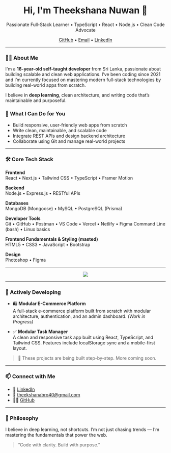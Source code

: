 <h1 align="center">Hi, I'm Theekshana Nuwan 👋</h1>
<p align="center">
  Passionate Full-Stack Learner • TypeScript • React • Node.js • Clean Code Advocate
</p>

<div align="center">
  <a href="https://github.com/nuwandev">GitHub</a> • 
  <a href="mailto:theekshanabro40@gmail.com">Email</a> • 
  <a href="https://linkedin.com/in/nuwandev">LinkedIn</a>
</div>

---

### 👨‍💻 About Me

I'm a **16-year-old self-taught developer** from Sri Lanka, passionate about building scalable and clean web applications. I’ve been coding since 2021 and I’m currently focused on mastering modern full-stack technologies by building real-world apps from scratch.

I believe in **deep learning**, clean architecture, and writing code that’s maintainable and purposeful.

### 🎯 What I Can Do for You

- Build responsive, user-friendly web apps from scratch
- Write clean, maintainable, and scalable code
- Integrate REST APIs and design backend architecture
- Collaborate using Git and manage real-world projects

---

### 🛠️ Core Tech Stack

**Frontend**  
React • Next.js • Tailwind CSS • TypeScript • Framer Motion

**Backend**  
Node.js • Express.js • RESTful APIs

**Databases**  
MongoDB (Mongoose) • MySQL • PostgreSQL (Prisma)

**Developer Tools**  
Git • GitHub • Postman • VS Code • Vercel • Netlify • Figma Command Line (bash) • Linux basics

**Frontend Fundamentals & Styling (masted)**  
HTML5 • CSS3 • JavaScript • Bootstrap

**Design**  
Photoshop • Figma

---

<div align="center">
  <img src="https://skillicons.dev/icons?i=ts,js,react,nextjs,nodejs,express,mongodb,mysql,postgresql,tailwind,html,css,git,vscode,figma" />
</div>

---

### 🚧 Actively Developing

- 🛍️ **Modular E-Commerce Platform**  
  A full-stack e-commerce platform built from scratch with modular architecture, authentication, and an admin dashboard. *(Work in Progress)*

- ✅ **Modular Task Manager**  
  A clean and responsive task app built using React, TypeScript, and Tailwind CSS. Features include localStorage sync and a mobile-first layout.

> 🧪 These projects are being built step-by-step. More coming soon.

---

### 📫 Connect with Me

- 💼 [LinkedIn](https://www.linkedin.com/in/nuwandev/)
- 📧 theekshanabro40@gmail.com
- 🧑‍💻 [GitHub](https://github.com/nuwandev)

---

### 🧠 Philosophy

I believe in deep learning, not shortcuts. I’m not just chasing trends — I’m mastering the fundamentals that power the web.

> “Code with clarity. Build with purpose.”

